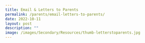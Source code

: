 ```yaml
---
title: Email & Letters to Parents
permalink: /parents/email-letters-to-parents/
date: 2022-10-11
layout: post
description: ""
image: /images/Secondary/Resources/thumb-letterstoparents.jpg
---
```


